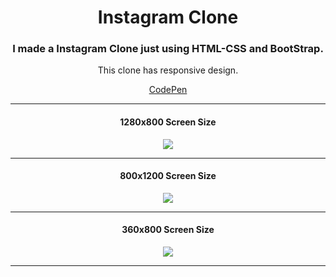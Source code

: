 <h1 align="center">Instagram Clone</h1>
<h3 align="center">I made a Instagram Clone just using HTML-CSS and BootStrap.</h3>
<p align="center">This clone has responsive design.</p>

<p align="center">
 <a align="center" href="https://codepen.io/thenesern/pen/yLowPEQ">CodePen</a>
</p>
 
---

<h4 align="center">1280x800 Screen Size</h4>

<p align="center">
  <img src="https://raw.githubusercontent.com/thenesern/Instagram-Clone/master/images/1280x800/1.png" />
</p>
           
---
           
<h4 align="center">800x1200 Screen Size</h4>

<p align="center">
  <img src="https://raw.githubusercontent.com/thenesern/Instagram-Clone/master/images/800x1200/1.png" />
</p>

---

<h4 align="center">360x800 Screen Size</h4>

<p align="center">
  <img src="https://raw.githubusercontent.com/thenesern/Instagram-Clone/master/images/360x800/1.png" />
</p>
           
----
